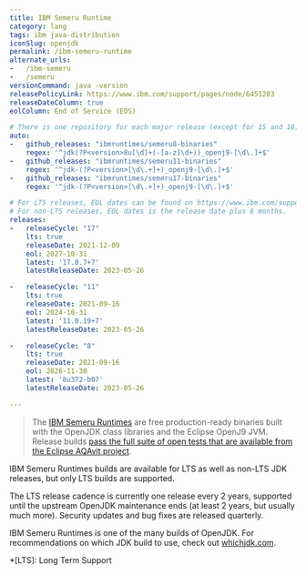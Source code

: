 ```yaml
---
title: IBM Semeru Runtime
category: lang
tags: ibm java-distribution
iconSlug: openjdk
permalink: /ibm-semeru-runtime
alternate_urls:
-   /ibm-semeru
-   /semeru
versionCommand: java -version
releasePolicyLink: https://www.ibm.com/support/pages/node/6451203
releaseDateColumn: true
eolColumn: End of Service (EOS)

# There is one repository for each major release (except for 15 and 16).
auto:
-   github_releases: "ibmruntimes/semeru8-binaries"
    regex: '^jdk(?P<version>8u[\d]+(-[a-z]\d+))_openj9-[\d\.]+$'
-   github_releases: "ibmruntimes/semeru11-binaries"
    regex: '^jdk-(?P<version>[\d\.+]+)_openj9-[\d\.]+$'
-   github_releases: "ibmruntimes/semeru17-binaries"
    regex: '^jdk-(?P<version>[\d\.+]+)_openj9-[\d\.]+$'

# For LTS releases, EOL dates can be found on https://www.ibm.com/support/pages/node/6451203.
# For non-LTS releases, EOL dates is the release date plus 6 months.
releases:
-   releaseCycle: "17"
    lts: true
    releaseDate: 2021-12-09
    eol: 2027-10-31
    latest: '17.0.7+7'
    latestReleaseDate: 2023-05-26

-   releaseCycle: "11"
    lts: true
    releaseDate: 2021-09-16
    eol: 2024-10-31
    latest: '11.0.19+7'
    latestReleaseDate: 2023-05-26

-   releaseCycle: "8"
    lts: true
    releaseDate: 2021-09-16
    eol: 2026-11-30
    latest: '8u372-b07'
    latestReleaseDate: 2023-05-26

---
```


> The [IBM Semeru Runtimes](https://developer.ibm.com/languages/java/semeru-runtimes/) are free
> production-ready binaries built with the OpenJDK class libraries and the Eclipse OpenJ9 JVM.
> Release builds [pass the full suite of open tests that are available from the Eclipse AQAvit
> project](https://developer.ibm.com/blogs/semeru-runtime-quality-you-can-depend-on/).

IBM Semeru Runtimes builds are available for LTS as well as non-LTS JDK releases, but only LTS
builds are supported.

The LTS release cadence is currently one release every 2 years, supported until the upstream OpenJDK
maintenance ends (at least 2 years, but usually much more). Security updates and bug fixes are
released quarterly.

IBM Semeru Runtimes is one of the many builds of OpenJDK. For recommendations on which JDK build to
use, check out [whichjdk.com](https://whichjdk.com/#ibm-semeru-runtime).

*[LTS]: Long Term Support
